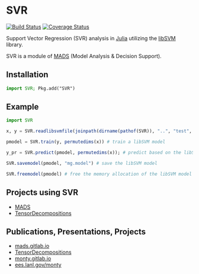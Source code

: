 SVR
================

[![Build Status](https://travis-ci.org/madsjulia/SVR.jl.svg?branch=master)](https://travis-ci.org/madsjulia/SVR.jl)
[![Coverage Status](https://coveralls.io/repos/madsjulia/SVR.jl/badge.svg?branch=master)](https://coveralls.io/r/madsjulia/SVR.jl?branch=master)

Support Vector Regression (SVR) analysis in [Julia](http://julialang.org) utilizing the [libSVM](https://www.csie.ntu.edu.tw/~cjlin/libsvm/) library.

SVR is a module of [MADS](http://madsjulia.github.io/Mads.jl) (Model Analysis & Decision Support).

Installation
------------

```julia
import SVR; Pkg.add("SVR")
```

Example
-------

```julia
import SVR

x, y = SVR.readlibsvmfile(joinpath(dirname(pathof(SVR)), "..", "test", "mg.libsvm")) # read a libSVM input file

pmodel = SVR.train(y, permutedims(x)) # train a libSVM model

y_pr = SVR.predict(pmodel, permutedims(x)); # predict based on the libSVM model

SVR.savemodel(pmodel, "mg.model") # save the libSVM model

SVR.freemodel(pmodel) # free the memory allocation of the libSVM model
```

Projects using SVR
-----------------

* [MADS](https://github.com/madsjulia)
* [TensorDecompositions](https://github.com/TensorDecompositions)

Publications, Presentations, Projects
--------------------------

* [mads.gitlab.io](http://mads.gitlab.io)
* [TensorDecompositions](https://tensordecompositions.github.io)
* [monty.gitlab.io](http://monty.gitlab.io)
* [ees.lanl.gov/monty](https://www.lanl.gov/orgs/ees/staff/monty)

